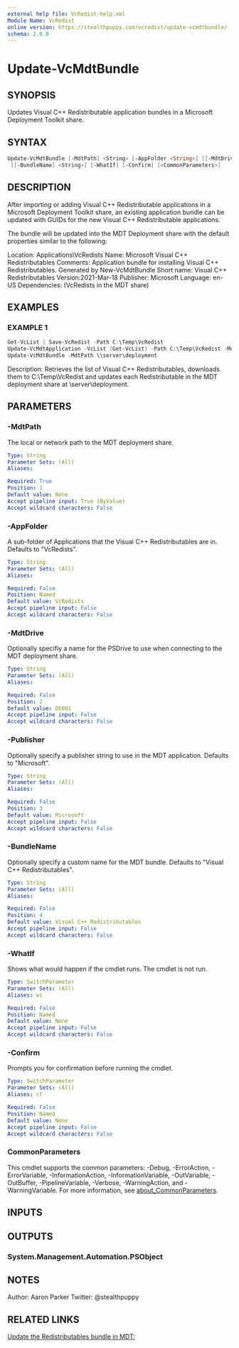 ```yaml
---
external help file: VcRedist-help.xml
Module Name: VcRedist
online version: https://stealthpuppy.com/vcredist/update-vcmdtbundle/
schema: 2.0.0
---
```


# Update-VcMdtBundle

## SYNOPSIS

Updates Visual C++ Redistributable application bundles in a Microsoft Deployment Toolkit share.

## SYNTAX

```powershell
Update-VcMdtBundle [-MdtPath] <String> [-AppFolder <String>] [[-MdtDrive] <String>] [[-Publisher] <String>]
 [[-BundleName] <String>] [-WhatIf] [-Confirm] [<CommonParameters>]
```

## DESCRIPTION

After importing or adding Visual C++ Redistributable applications in a Microsoft Deployment Toolkit share, an existing application bundle can be updated with GUIDs for the new Visual C++ Redistributable applications.

The bundle will be updated into the MDT Deployment share with the default properties similar to the following:

Location: Applications\VcRedists
Name: Microsoft Visual C++ Redistributables
Comments: Application bundle for installing Visual C++ Redistributables. Generated by New-VcMdtBundle
Short name: Visual C++ Redistributables
Version:2021-Mar-18
Publisher: Microsoft
Language: en-US
Dependencies: (VcRedists in the MDT share)

## EXAMPLES

### EXAMPLE 1

```powershell
Get-VcList | Save-VcRedist -Path C:\Temp\VcRedist
Update-VcMdtApplication -VcList (Get-VcList) -Path C:\Temp\VcRedist -MdtPath \\server\deployment
Update-VcMdtBundle -MdtPath \\server\deployment
```

Description:
Retrieves the list of Visual C++ Redistributables, downloads them to C:\Temp\VcRedist and updates each Redistributable in the MDT deployment share at \\server\deployment.

## PARAMETERS

### -MdtPath

The local or network path to the MDT deployment share.

```yaml
Type: String
Parameter Sets: (All)
Aliases:

Required: True
Position: 1
Default value: None
Accept pipeline input: True (ByValue)
Accept wildcard characters: False
```

### -AppFolder

A sub-folder of Applications that the Visual C++ Redistributables are in.
Defaults to "VcRedists".

```yaml
Type: String
Parameter Sets: (All)
Aliases:

Required: False
Position: Named
Default value: VcRedists
Accept pipeline input: False
Accept wildcard characters: False
```

### -MdtDrive

Optionally specifiy a name for the PSDrive to use when connecting to the MDT deployment share.

```yaml
Type: String
Parameter Sets: (All)
Aliases:

Required: False
Position: 2
Default value: DS001
Accept pipeline input: False
Accept wildcard characters: False
```

### -Publisher

Optionally specify a publisher string to use in the MDT application.
Defaults to "Microsoft".

```yaml
Type: String
Parameter Sets: (All)
Aliases:

Required: False
Position: 3
Default value: Microsoft
Accept pipeline input: False
Accept wildcard characters: False
```

### -BundleName

Optionally specify a custom name for the MDT bundle.
Defaults to "Visual C++ Redistributables".

```yaml
Type: String
Parameter Sets: (All)
Aliases:

Required: False
Position: 4
Default value: Visual C++ Redistributables
Accept pipeline input: False
Accept wildcard characters: False
```

### -WhatIf

Shows what would happen if the cmdlet runs.
The cmdlet is not run.

```yaml
Type: SwitchParameter
Parameter Sets: (All)
Aliases: wi

Required: False
Position: Named
Default value: None
Accept pipeline input: False
Accept wildcard characters: False
```

### -Confirm

Prompts you for confirmation before running the cmdlet.

```yaml
Type: SwitchParameter
Parameter Sets: (All)
Aliases: cf

Required: False
Position: Named
Default value: None
Accept pipeline input: False
Accept wildcard characters: False
```

### CommonParameters

This cmdlet supports the common parameters: -Debug, -ErrorAction, -ErrorVariable, -InformationAction, -InformationVariable, -OutVariable, -OutBuffer, -PipelineVariable, -Verbose, -WarningAction, and -WarningVariable. For more information, see [about_CommonParameters](http://go.microsoft.com/fwlink/?LinkID=113216).

## INPUTS

## OUTPUTS

### System.Management.Automation.PSObject

## NOTES

Author: Aaron Parker
Twitter: @stealthpuppy

## RELATED LINKS

[Update the Redistributables bundle in MDT:](https://stealthpuppy.com/vcredist/update-vcmdtbundle/)
